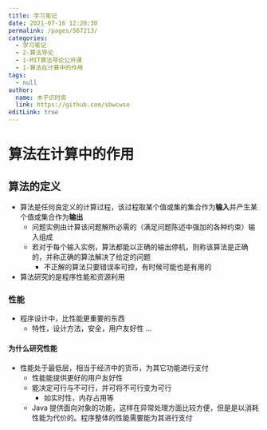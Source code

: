 ```yaml
---
title: 学习笔记
date: 2021-07-16 12:20:30
permalink: /pages/567213/
categories: 
  - 学习笔记
  - 2-算法导论
  - 1-MIT算法导论公开课
  - 1-算法在计算中的作用
tags: 
  - null
author: 
  name: 木子识时务
  link: https://github.com/sbwcwso
editLink: true
---
```

# 算法在计算中的作用

## 算法的定义

* 算法是任何良定义的计算过程，该过程取某个值或集的集合作为**输入**并产生某个值或集合作为**输出**
  * 问题实例由计算该问题解所必需的（满足问题陈述中强加的各种约束）输入组成
  * 若对于每个输入实例，算法都能以正确的输出停机，则称该算法是正确的，并称正确的算法解决了给定的问题
    * 不正解的算法只要错误率可控，有时候可能也是有用的
* 算法研究的是程序性能和资源利用

### 性能

* 程序设计中，比性能更重要的东西
  * 特性，设计方法，安全，用户友好性 ...

#### 为什么研究性能

* 性能处于最低层，相当于经济中的货币，为其它功能进行支付
  * 性能能提供更好的用户友好性
  * 能决定可行与不可行，并可将不可行变为可行
    * 如实时性，内存占用等
  * Java 提供面向对象的功能，这样在异常处理方面比较方便，但是是以消耗性能为代价的。程序整体的性能需要能为其进行支付
